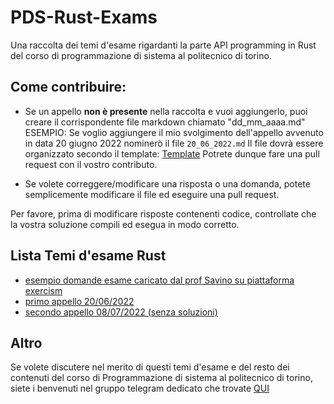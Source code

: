 # PDS-Rust-Exams
Una raccolta dei temi d'esame rigardanti la parte API programming in Rust del corso di programmazione di sistema al politecnico di torino.

## Come contribuire:
- Se un appello **non è presente** nella raccolta e vuoi aggiungerlo, puoi creare il corrispondente file markdown chiamato "dd_mm_aaaa.md" 
ESEMPIO: Se voglio aggiungere il mio svolgimento dell'appello avvenuto in data 20 giugno 2022 nominerò il file `20_06_2022.md`
Il file dovrà essere organizzato secondo il template: [Template](./Template.md)
Potrete dunque fare una pull request con il vostro contributo.

- Se volete correggere/modificare una risposta o una domanda, potete semplicemente modificare il file ed eseguire una pull request.

Per favore, prima di modificare risposte contenenti codice, controllate che la vostra soluzione compili ed esegua in modo corretto.

## Lista Temi d'esame Rust
 - [esempio domande esame caricato dal prof Savino su piattaforma exercism](./simulazione_exercise_savino.md)
 - [primo appello 20/06/2022](./20_06_2022.md)
 - [secondo appello 08/07/2022 (senza soluzioni)](08_07_2022.md)



## Altro
Se volete discutere nel merito di questi temi d'esame e del resto dei contenuti del corso di Programmazione di sistema al politecnico di torino, siete i benvenuti nel gruppo telegram dedicato che trovate [QUI](https://t.me/+za97yQKrXBRlYmZk)

